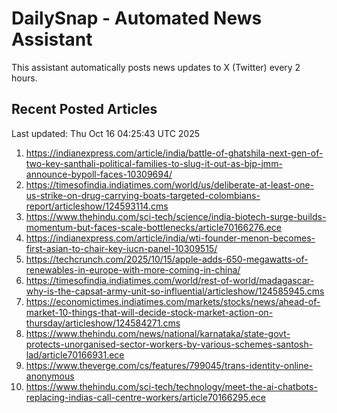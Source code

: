 # DailySnap - Automated News Assistant

This assistant automatically posts news updates to X (Twitter) every 2 hours.

## Recent Posted Articles

Last updated: Thu Oct 16 04:25:43 UTC 2025

1. https://indianexpress.com/article/india/battle-of-ghatshila-next-gen-of-two-key-santhali-political-families-to-slug-it-out-as-bjp-jmm-announce-bypoll-faces-10309694/
2. https://timesofindia.indiatimes.com/world/us/deliberate-at-least-one-us-strike-on-drug-carrying-boats-targeted-colombians-report/articleshow/124593114.cms
3. https://www.thehindu.com/sci-tech/science/india-biotech-surge-builds-momentum-but-faces-scale-bottlenecks/article70166276.ece
4. https://indianexpress.com/article/india/wti-founder-menon-becomes-first-asian-to-chair-key-iucn-panel-10309515/
5. https://techcrunch.com/2025/10/15/apple-adds-650-megawatts-of-renewables-in-europe-with-more-coming-in-china/
6. https://timesofindia.indiatimes.com/world/rest-of-world/madagascar-why-is-the-capsat-army-unit-so-influential/articleshow/124585945.cms
7. https://economictimes.indiatimes.com/markets/stocks/news/ahead-of-market-10-things-that-will-decide-stock-market-action-on-thursday/articleshow/124584271.cms
8. https://www.thehindu.com/news/national/karnataka/state-govt-protects-unorganised-sector-workers-by-various-schemes-santosh-lad/article70166931.ece
9. https://www.theverge.com/cs/features/799045/trans-identity-online-anonymous
10. https://www.thehindu.com/sci-tech/technology/meet-the-ai-chatbots-replacing-indias-call-centre-workers/article70166295.ece
